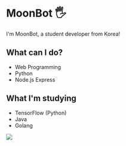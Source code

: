 # MoonBot 🖐
I'm MoonBot, a student developer from Korea!

## What can I do?
<ul>
  <li>Web Programming</li>
  <li>Python</li>
  <li>Node.js Express</li>
</ul>

## What I'm studying
<ul>
  <li>TensorFlow (Python)</li>
  <li>Java</li>
  <li>Golang</li>
</ul>

<img src="https://github-readme-stats.vercel.app/api/top-langs/?username=xibotmoon&layout=compact">


